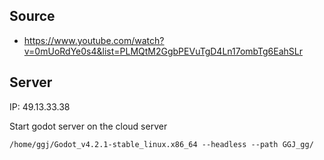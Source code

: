 ## Source

- https://www.youtube.com/watch?v=0mUoRdYe0s4&list=PLMQtM2GgbPEVuTgD4Ln17ombTg6EahSLr

## Server

IP: 49.13.33.38

Start godot server on the cloud server

```
/home/ggj/Godot_v4.2.1-stable_linux.x86_64 --headless --path GGJ_gg/
```

